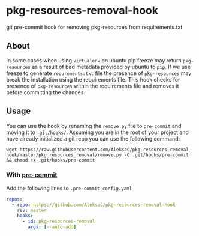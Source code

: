# pkg-resources-removal-hook
git pre-commit hook for removing pkg-resources from requirements.txt

## About
In some cases when using `virtualenv` on ubuntu pip freeze may return 
`pkg-resources` as a result of bad metadata provided by ubuntu to `pip`. If we 
use freeze to generate `requrements.txt` file the presence of `pkg-resources` 
may break the installation using the requirements file. This hook checks for 
presence of `pkg-resources` within the requirements file and removes it before
committing the changes.

## Usage
You can use the hook by renaming the `remove.py` file to `pre-commit` and moving
it to `.git/hooks/`. Assuming you are in the root of your project and have 
already initialized a git repo you can use the following command:
```shell script
wget https://raw.githubusercontent.com/AleksaC/pkg-resources-removal-hook/master/pkg_resources_removal/remove.py -O .git/hooks/pre-commit && chmod +x .git/hooks/pre-commit
``` 
### With [pre-commit](https://pre-commit.com/)
Add the following lines to `.pre-commit-config.yaml`
```yaml
repos:
  - repo: https://github.com/AleksaC/pkg-resources-removal-hook
    rev: master
    hooks:
      - id: pkg-resources-removal
        args: [--auto-add]
```
